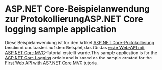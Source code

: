 # <a name="aspnet-core-logging-sample-application"></a><span data-ttu-id="c240a-101">ASP.NET Core-Beispielanwendung zur Protokollierung</span><span class="sxs-lookup"><span data-stu-id="c240a-101">ASP.NET Core logging sample application</span></span>

<span data-ttu-id="c240a-102">Diese Beispielanwendung ist für den Artikel [ASP.NET Core-Protokollierung](https://docs.microsoft.com/aspnet/core/fundamentals/logging/index) bestimmt und basiert auf dem Beispiel, das für das [erste Web-API mit ASP.NET Core MVC](https://docs.microsoft.com/aspnet/core/tutorials/first-web-api)-Tutorial erstellt wurde.</span><span class="sxs-lookup"><span data-stu-id="c240a-102">This sample application is for the [ASP.NET Core Logging](https://docs.microsoft.com/aspnet/core/fundamentals/logging/index) article and is based on the sample created for the [First Web API with ASP.NET Core MVC](https://docs.microsoft.com/aspnet/core/tutorials/first-web-api) tutorial.</span></span>
